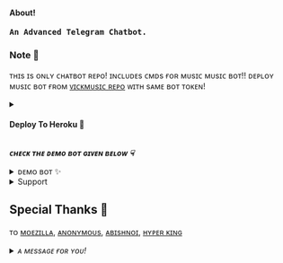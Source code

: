 <h4>About!</h4>
<pre><b>An Advanced Telegram Chatbot.</b></pre>

<h3>Note 📝</h3>

ᴛʜɪs ɪs ᴏɴʟʏ ᴄʜᴀᴛʙᴏᴛ ʀᴇᴘᴏ! ɪɴᴄʟᴜᴅᴇs ᴄᴍᴅs ғᴏʀ ᴍᴜsɪᴄ ᴍᴜsɪᴄ ʙᴏᴛ!! ᴅᴇᴘʟᴏʏ ᴍᴜsɪᴄ ʙᴏᴛ ғʀᴏᴍ [ᴠɪᴄᴋᴍᴜsɪᴄ ʀᴇᴘᴏ](https://github.com/Devarora-0981/VickMusic) ᴡɪᴛʜ sᴀᴍᴇ ʙᴏᴛ ᴛᴏᴋᴇɴ!



<details>
<summary><h4> Deploy To Heroku 🚀</h4></summary>
<pre><i>Enter The Required Vars In The Heroku.</i></pre>
<p align="center"><a href="https://heroku.com/deploy?template=https://github.com/Devarora-0981/VickM"> <img src="https://img.shields.io/badge/Deploy%20To%20Heroku-black?style=for-the-badge&logo=heroku" width="220" height="38.45"/></a></p>
</details>


<b><i>ᴄʜᴇᴄᴋ ᴛʜᴇ ᴅᴇᴍᴏ ʙᴏᴛ ɢɪᴠᴇɴ ʙᴇʟᴏᴡ ☟︎︎︎</i></b>


<details>
<summary>ᴅᴇᴍᴏ ʙᴏᴛ ✨</summary>
<i>ᴀʟʟ ᴛʜᴇ ᴄᴜsᴛᴏᴍɪsᴀᴛɪᴏɴs ᴀʀᴇ ᴀᴠᴀɪʟᴀʙʟᴇ. ᴊᴜsᴛ ᴄʜᴇᴄᴋᴏᴜᴛ ᴛʜᴇ ʀᴇᴘᴏ ᴀɴᴅ ᴠᴀʀɪᴀʙʟᴇs.</i>
<p align="center"><a href="https://t.me/spodormon_bot"> <img src="https://img.shields.io/badge/Demo%20Bot-black?style=for-the-badge&logo=Telegram" width="200" height="38.45"/></a></p>
</details>


<details>
<summary>Support</summary>
<p align="center"><a href="https://telegram.me/DEVBOTZ"><img src="https://img.shields.io/badge/-Support%20Channel-black.svg?style=for-the-badge&logo=Telegram" width="200" height="38.45"/></a></p>

<p align="center"><a href="https://telegram.me/WE_RFRIENDS"><img src="https://img.shields.io/badge/-Support%20Group-black.svg?style=for-the-badge&logo=Telegram" width="200" height="38.5"/></a></p>
</details>


## Special Thanks 🙏

ᴛᴏ [ᴍᴏᴇᴢɪʟʟᴀ](https://t.me/metavoid), 
[ᴀɴᴏɴʏᴍᴏᴜs](https://t.me/Anonymous_was_bot), 
[ᴀʙɪsʜɴᴏɪ](https://t.me/Abishnoi1m), 
[ʜʏᴘᴇʀ ᴋɪɴɢ](https://t.me/HYPER_AD13)



<details>
<summary><i>ᴀ ᴍᴇssᴀɢᴇ ғᴏʀ ʏᴏᴜ!</i></summary>
<p><i>Give The ⭐</i></p>
</details>
